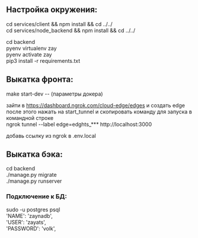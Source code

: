 ## Настройка окружения:  
cd services/client && npm install && cd ../../  
cd services/node_backend && npm install && cd ../../

cd backend  
pyenv virtualenv zay  
pyenv activate zay  
pip3 install -r requirements.txt
## Выкатка фронта:
make start-dev -- (параметры докера)

<!-- ngrok http 3000 -->
зайти в https://dashboard.ngrok.com/cloud-edge/edges и создать edge  
после этого нажать на start_tunnel и скопировать команду для запуска в командной строке  
ngrok tunnel --label edge=edghts_*** http://localhost:3000  

добавь ссылку из ngrok в .env.local

## Выкатка бэка:
cd backend  
./manage.py migrate  
./manage.py runserver  
### Подключение к БД:  
sudo -u postgres psql  
'NAME': 'zaynadb',  
'USER': 'zayats',  
'PASSWORD': 'volk',  